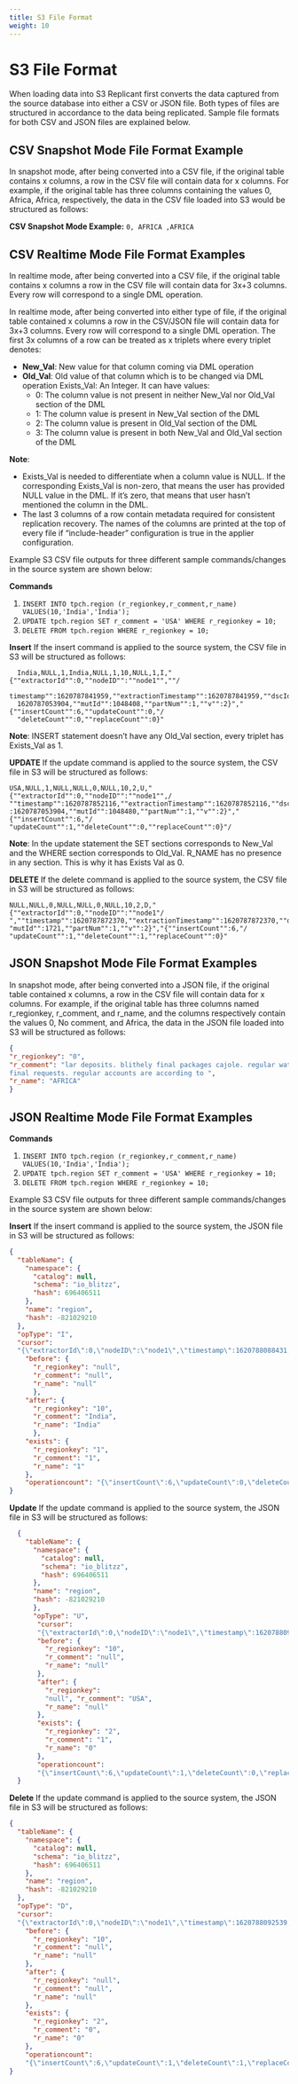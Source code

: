 ```yaml
---
title: S3 File Format
weight: 10
---
```


# S3 File Format

When loading data into S3 Replicant first converts the data captured from the source database into either a CSV or JSON file. Both types of files are structured in accordance to the data being replicated. Sample file formats for both CSV and JSON files are explained below.


## CSV Snapshot Mode File Format Example

In snapshot mode, after being converted into a CSV file, if the original table contains x columns, a row in the CSV file will contain data for x columns. For example, if the original table has three columns containing the values 0, Africa, Africa, respectively, the data in the CSV file loaded into S3 would be structured as follows:

**CSV Snapshot Mode Example:**
`0, AFRICA ,AFRICA`

## CSV Realtime Mode File Format Examples

In realtime mode, after being converted into a CSV file, if the original table contains x columns a row in the CSV file will contain data for 3x+3 columns. Every row will correspond to a single DML operation.


In realtime mode, after being converted into either type of file, if the original table contained x columns a row in the CSV/JSON file will contain data for 3x+3 columns. Every row will correspond to a single DML operation. The first 3x columns of a row can be treated as x triplets where every triplet denotes:
* **New_Val**: New value for that column coming via DML operation
* **Old_Val**: Old value of that column which is to be changed via DML operation Exists_Val: An Integer. It can have values:
  - 0: The column value is not present in neither New_Val nor Old_Val section of the DML
  - 1: The column value is present in New_Val section of the DML
  - 2: The column value is present in Old_Val section of the DML  
  - 3: The column value is present in both New_Val and Old_Val section of the DML

**Note**:
* Exists_Val is needed to differentiate when a column value is NULL. If the corresponding Exists_Val is non-zero, that means the user has provided NULL value in the DML. If it’s zero, that means that user hasn’t mentioned the column in the DML.
* The last 3 columns of a row contain metadata required for consistent replication recovery. The names of the columns are printed at the top of every file if “include-header” configuration is true in the applier configuration.

Example S3 CSV file outputs for three different sample commands/changes in the source system are shown below:

**Commands**
1. `INSERT INTO tpch.region (r_regionkey,r_comment,r_name) VALUES(10,'India','India');`
2. `UPDATE tpch.region SET r_comment = 'USA' WHERE r_regionkey = 10;`
3. `DELETE FROM tpch.region WHERE r_regionkey = 10;`


**Insert**
If the insert command is applied to the source system, the CSV file in S3 will be structured as follows:
  ```CSV
    India,NULL,1,India,NULL,1,10,NULL,1,I,"{""extractorId"":0,""nodeID"":""node1"",""/
    timestamp"":1620787841959,""extractionTimestamp"":1620787841959,""dscId"":/
    1620787053904,""mutId"":1048408,""partNum"":1,""v"":2}","{""insertCount"":6,""updateCount"":0,"/
    "deleteCount"":0,""replaceCount"":0}"
  ```
**Note**: INSERT statement doesn’t have any Old_Val section, every triplet has Exists_Val as 1.

**UPDATE**
If the update command is applied to the source system, the CSV file in S3 will be structured as follows:
  ```CSV
  USA,NULL,1,NULL,NULL,0,NULL,10,2,U,"{""extractorId"":0,""nodeID"":""node1"",/
  ""timestamp"":1620787852116,""extractionTimestamp"":1620787852116,""dscId""/
  :1620787053904,""mutId"":1048480,""partNum"":1,""v"":2}","{""insertCount"":6,"/
  "updateCount"":1,""deleteCount"":0,""replaceCount"":0}"/
  ```
**Note**: In the update statement the SET sections corresponds to New_Val and the WHERE section corresponds to Old_Val. R_NAME has no presence in any section. This is why it has Exists Val as 0.

**DELETE**
If the delete command is applied to the source system, the CSV file in S3 will be structured as follows:
  ```CSV
  NULL,NULL,0,NULL,NULL,0,NULL,10,2,D,"{""extractorId"":0,""nodeID"":""node1"/
  ",""timestamp"":1620787872370,""extractionTimestamp"":1620787872370,""dscI"":1620787053905,"/
  "mutId"":1721,""partNum"":1,""v"":2}","{""insertCount"":6,"/
  "updateCount"":1,""deleteCount"":1,""replaceCount"":0}"
  ```

## JSON Snapshot Mode File Format Examples

In snapshot mode, after being converted into a JSON file, if the original table contained x columns, a row in the CSV file will contain data for x columns. For example, if the original table has three columns named r_regionkey, r_comment, and r_name, and the columns respectively contain the values 0, No comment, and Africa, the data in the JSON file loaded into S3 will be structured as follows:
  ```JSON
  {
  "r_regionkey": "0",
  "r_comment": "lar deposits. blithely final packages cajole. regular waters are
  final requests. regular accounts are according to ",
  "r_name": "AFRICA"
  }
  ```


## JSON Realtime Mode File Format Examples

**Commands**
1. `INSERT INTO tpch.region (r_regionkey,r_comment,r_name) VALUES(10,'India','India');`
2. `UPDATE tpch.region SET r_comment = 'USA' WHERE r_regionkey = 10;`
3. `DELETE FROM tpch.region WHERE r_regionkey = 10;`


Example S3 CSV file outputs for three different sample commands/changes in the source system are shown below:

**Insert**
If the insert command is applied to the source system, the JSON file in S3 will be structured as follows:
  ```JSON
  {
    "tableName": {
      "namespace": {
        "catalog": null,
        "schema": "io_blitzz",
        "hash": 696406511
      },
      "name": "region",
      "hash": -821029210
    },
    "opType": "I",
    "cursor":
    "{\"extractorId\":0,\"nodeID\":\"node1\",\"timestamp\":1620788088431,\"extraction Timestamp\":1620788088431,\"dscId\":1620787053905,\"mutId\":326118,\"partNu m\":1,\"v\":2}",
      "before": {
        "r_regionkey": "null",
        "r_comment": "null",
        "r_name": "null"
        },
      "after": {
        "r_regionkey": "10",
        "r_comment": "India",
        "r_name": "India"
        },
      "exists": {
        "r_regionkey": "1",
        "r_comment": "1",
        "r_name": "1"
      },
      "operationcount": "{\"insertCount\":6,\"updateCount\":0,\"deleteCount\":0,\"replaceCount\":0}"
  }
  ```

**Update**
If the update command is applied to the source system, the JSON file in S3 will be structured as follows:
  ```JSON
    {
      "tableName": {
        "namespace": {
          "catalog": null,
          "schema": "io_blitzz",
          "hash": 696406511
        },
        "name": "region",
        "hash": -821029210
        },
        "opType": "U",
         "cursor":
         "{\"extractorId\":0,\"nodeID\":\"node1\",\"timestamp\":1620788090478,\"extraction Timestamp\":1620788090478,\"dscId\":1620787053905,\"mutId\":326190,\"partN um\":1,\"v\":2}",
         "before": {
           "r_regionkey": "10",
           "r_comment": "null",
           "r_name": "null"
         },
         "after": {
           "r_regionkey":
           "null", "r_comment": "USA",
           "r_name": "null"
         },
         "exists": {
           "r_regionkey": "2",
           "r_comment": "1",
           "r_name": "0"
         },
         "operationcount":
         "{\"insertCount\":6,\"updateCount\":1,\"deleteCount\":0,\"replaceCount\":0}"
    }
  ```

**Delete**
If the update command is applied to the source system, the JSON file in S3 will be structured as follows:
  ```JSON
  {
    "tableName": {
      "namespace": {
        "catalog": null,
        "schema": "io_blitzz",
        "hash": 696406511
      },
      "name": "region",
      "hash": -821029210
    },
    "opType": "D",
    "cursor":
    "{\"extractorId\":0,\"nodeID\":\"node1\",\"timestamp\":1620788092539,\"extraction Timestamp\":1620788092539,\"dscId\":1620787053905,\"mutId\":326250,\"partN um\":1,\"v\":2}",
      "before": {
        "r_regionkey": "10",
        "r_comment": "null",
        "r_name": "null"
      },
      "after": {
        "r_regionkey": "null",
        "r_comment": "null",
        "r_name": "null"
      },
      "exists": {
        "r_regionkey": "2",
        "r_comment": "0",
        "r_name": "0"
      },
      "operationcount":
      "{\"insertCount\":6,\"updateCount\":1,\"deleteCount\":1,\"replaceCount\":0}"
  }

  ```
